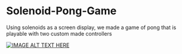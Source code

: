 # Solenoid-Pong-Game
Using solenoids as a screen display, we made a game of pong that is playable with two custom made controllers 


[![IMAGE ALT TEXT HERE](https://img.youtube.com/vi/d7wKTL70yRU/0.jpg)](https://www.youtube.com/watch?v=d7wKTL70yRU&ab)
